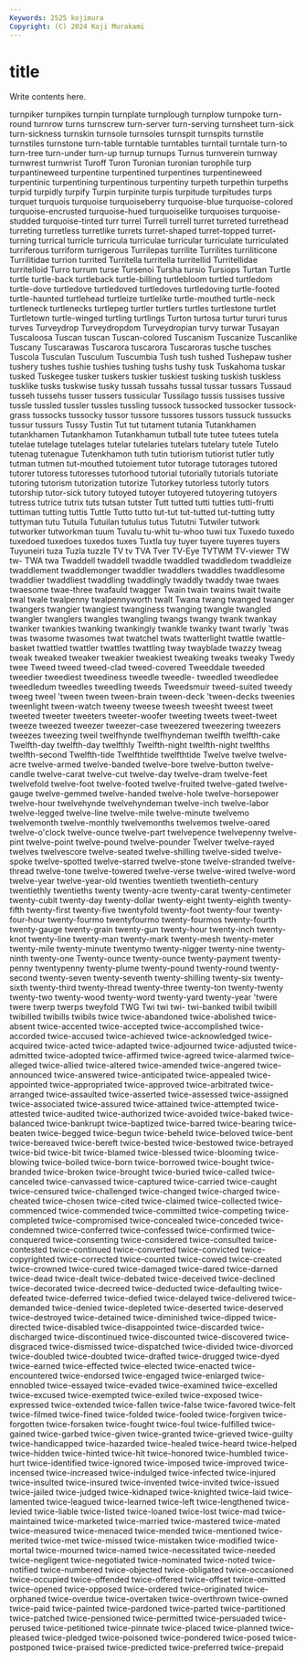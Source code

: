 ```yaml
---
Keywords: 2525 kojimura
Copyright: (C) 2024 Koji Murakami
---
```


# title

Write contents here.



turnpiker turnpikes
turnpin turnplate turnplough turnplow turnpoke turn-round turnrow turns turnscrew turn-server
turn-serving turnsheet turn-sick turn-sickness turnskin turnsole turnsoles turnspit turnspits turnstile
turnstiles turnstone turn-table turntable turntables turntail turntale turn-to turn-tree turn-under
turn-up turnup turnups Turnus turnverein turnway turnwrest turnwrist Turoff Turon
Turonian turonian turophile turp turpantineweed turpentine turpentined turpentines turpentineweed turpentinic
turpentining turpentinous turpentiny turpeth turpethin turpeths turpid turpidly turpify Turpin
turpinite turpis turpitude turpitudes turps turquet turquois turquoise turquoiseberry turquoise-blue
turquoise-colored turquoise-encrusted turquoise-hued turquoiselike turquoises turquoise-studded turquoise-tinted turr turrel Turrell
turrell turret turreted turrethead turreting turretless turretlike turrets turret-shaped turret-topped
turret-turning turrical turricle turricula turriculae turricular turriculate turriculated turriferous turriform
turrigerous Turrilepas turrilite Turrilites turriliticone Turrilitidae turrion turrited Turritella turritella
turritellid Turritellidae turritelloid Turro turrum turse Tursenoi Tursha tursio Tursiops
Turtan Turtle turtle turtle-back turtleback turtle-billing turtlebloom turtled turtledom turtle-dove
turtledove turtledoved turtledoves turtledoving turtle-footed turtle-haunted turtlehead turtleize turtlelike turtle-mouthed
turtle-neck turtleneck turtlenecks turtlepeg turtler turtlers turtles turtlestone turtlet Turtletown
turtle-winged turtling turtlings Turton turtosa turtur tururi turus turves Turveydrop
Turveydropdom Turveydropian turvy turwar Tusayan Tuscaloosa Tuscan tuscan Tuscan-colored Tuscanism
Tuscanize Tuscanlike Tuscany Tuscarawas Tuscarora tuscarora Tuscaroras tusche tusches Tuscola
Tusculan Tusculum Tuscumbia Tush tush tushed Tushepaw tusher tushery tushes
tushie tushies tushing tushs tushy tusk Tuskahoma tuskar tusked Tuskegee
tusker tuskers tuskier tuskiest tusking tuskish tuskless tusklike tusks tuskwise
tusky tussah tussahs tussal tussar tussars Tussaud tusseh tussehs tusser
tussers tussicular Tussilago tussis tussises tussive tussle tussled tussler tussles
tussling tussock tussocked tussocker tussock-grass tussocks tussocky tussor tussore tussores
tussors tussuck tussucks tussur tussurs Tussy Tustin Tut tut tutament
tutania Tutankhamen tutankhamen Tutankhamon Tutankhamun tutball tute tutee tutees tutela
tutelae tutelage tutelages tutelar tutelaries tutelars tutelary tutele Tutelo tutenag
tutenague Tutenkhamon tuth tutin tutiorism tutiorist tutler tutly tutman tutmen
tut-mouthed tutoiement tutor tutorage tutorages tutored tutorer tutoress tutoresses tutorhood
tutorial tutorially tutorials tutoriate tutoring tutorism tutorization tutorize Tutorkey tutorless
tutorly tutors tutorship tutor-sick tutory tutoyed tutoyer tutoyered tutoyering tutoyers
tutress tutrice tutrix tuts tutsan tutster Tutt tutted tutti tutties
tutti-frutti tuttiman tutting tuttis Tuttle Tutto tutto tut-tut tut-tutted tut-tutting
tutty tuttyman tutu Tutuila Tutuilan tutulus tutus Tututni Tutwiler tutwork
tutworker tutworkman tuum Tuvalu tu-whit tu-whoo tuwi tux Tuxedo tuxedo
tuxedoed tuxedoes tuxedos tuxes Tuxtla tuy tuyer tuyere tuyeres tuyers
Tuyuneiri tuza Tuzla tuzzle TV tv TVA Tver TV-Eye TVTWM
TV-viewer TW tw- TWA twa Twaddell twaddell twaddle twaddled twaddledom
twaddleize twaddlement twaddlemonger twaddler twaddlers twaddles twaddlesome twaddlier twaddliest twaddling
twaddlingly twaddly twaddy twae twaes twaesome twae-three twafauld twagger Twain
twain twains twait twaite twal twale twalpenny twalpennyworth twalt Twana
twang twanged twanger twangers twangier twangiest twanginess twanging twangle twangled
twangler twanglers twangles twangling twangs twangy twank twankay twanker twankies
twanking twankingly twankle twanky twant twarly 'twas twas twasome twasomes
twat twatchel twats twatterlight twattle twattle-basket twattled twattler twattles twattling
tway twayblade twazzy tweag tweak tweaked tweaker tweakier tweakiest tweaking
tweaks tweaky Twedy twee Tweed tweed tweed-clad tweed-covered Tweeddale tweeded
tweedier tweediest tweediness tweedle tweedle- tweedled tweedledee tweedledum tweedles tweedling
tweeds Tweedsmuir tweed-suited tweedy tweeg tweel 'tween tween tween-brain tween-deck
'tween-decks tweenies tweenlight tween-watch tweeny tweese tweesh tweesht tweest tweet
tweeted tweeter tweeters tweeter-woofer tweeting tweets tweet-tweet tweeze tweezed tweezer
tweezer-case tweezered tweezering tweezers tweezes tweezing tweil twelfhynde twelfhyndeman twelfth
twelfth-cake Twelfth-day twelfth-day twelfthly Twelfth-night twelfth-night twelfths twelfth-second Twelfth-tide Twelfthtide
twelfthtide Twelve twelve twelve-acre twelve-armed twelve-banded twelve-bore twelve-button twelve-candle twelve-carat
twelve-cut twelve-day twelve-dram twelve-feet twelvefold twelve-foot twelve-footed twelve-fruited twelve-gated twelve-gauge
twelve-gemmed twelve-handed twelve-hole twelve-horsepower twelve-hour twelvehynde twelvehyndeman twelve-inch twelve-labor twelve-legged
twelve-line twelve-mile twelve-minute twelvemo twelvemonth twelve-monthly twelvemonths twelvemos twelve-oared twelve-o'clock
twelve-ounce twelve-part twelvepence twelvepenny twelve-pint twelve-point twelve-pound twelve-pounder Twelver twelve-rayed
twelves twelvescore twelve-seated twelve-shilling twelve-sided twelve-spoke twelve-spotted twelve-starred twelve-stone twelve-stranded
twelve-thread twelve-tone twelve-towered twelve-verse twelve-wired twelve-word twelve-year twelve-year-old twenties twentieth
twentieth-century twentiethly twentieths twenty twenty-acre twenty-carat twenty-centimeter twenty-cubit twenty-day twenty-dollar
twenty-eight twenty-eighth twenty-fifth twenty-first twenty-five twentyfold twenty-foot twenty-four twenty-four-hour twenty-fourmo
twentyfourmo twenty-fourmos twenty-fourth twenty-gauge twenty-grain twenty-gun twenty-hour twenty-inch twenty-knot twenty-line
twenty-man twenty-mark twenty-mesh twenty-meter twenty-mile twenty-minute twentymo twenty-nigger twenty-nine twenty-ninth
twenty-one Twenty-ounce twenty-ounce twenty-payment twenty-penny twentypenny twenty-plume twenty-pound twenty-round twenty-second
twenty-seven twenty-seventh twenty-shilling twenty-six twenty-sixth twenty-third twenty-thread twenty-three twenty-ton twenty-twenty
twenty-two twenty-wood twenty-word twenty-yard twenty-year 'twere twere twerp twerps tweyfold
TWG Twi twi twi- twi-banked twibil twibill twibilled twibills twibils
twice twice-abandoned twice-abolished twice-absent twice-accented twice-accepted twice-accomplished twice-accorded twice-accused twice-achieved
twice-acknowledged twice-acquired twice-acted twice-adapted twice-adjourned twice-adjusted twice-admitted twice-adopted twice-affirmed twice-agreed
twice-alarmed twice-alleged twice-allied twice-altered twice-amended twice-angered twice-announced twice-answered twice-anticipated twice-appealed
twice-appointed twice-appropriated twice-approved twice-arbitrated twice-arranged twice-assaulted twice-asserted twice-assessed twice-assigned twice-associated
twice-assured twice-attained twice-attempted twice-attested twice-audited twice-authorized twice-avoided twice-baked twice-balanced twice-bankrupt
twice-baptized twice-barred twice-bearing twice-beaten twice-begged twice-begun twice-beheld twice-beloved twice-bent twice-bereaved
twice-bereft twice-bested twice-bestowed twice-betrayed twice-bid twice-bit twice-blamed twice-blessed twice-blooming twice-blowing
twice-boiled twice-born twice-borrowed twice-bought twice-branded twice-broken twice-brought twice-buried twice-called twice-canceled
twice-canvassed twice-captured twice-carried twice-caught twice-censured twice-challenged twice-changed twice-charged twice-cheated twice-chosen
twice-cited twice-claimed twice-collected twice-commenced twice-commended twice-committed twice-competing twice-completed twice-compromised twice-concealed
twice-conceded twice-condemned twice-conferred twice-confessed twice-confirmed twice-conquered twice-consenting twice-considered twice-consulted twice-contested
twice-continued twice-converted twice-convicted twice-copyrighted twice-corrected twice-counted twice-cowed twice-created twice-crowned twice-cured
twice-damaged twice-dared twice-darned twice-dead twice-dealt twice-debated twice-deceived twice-declined twice-decorated twice-decreed
twice-deducted twice-defaulting twice-defeated twice-deferred twice-defied twice-delayed twice-delivered twice-demanded twice-denied twice-depleted
twice-deserted twice-deserved twice-destroyed twice-detained twice-diminished twice-dipped twice-directed twice-disabled twice-disappointed twice-discarded
twice-discharged twice-discontinued twice-discounted twice-discovered twice-disgraced twice-dismissed twice-dispatched twice-divided twice-divorced twice-doubled
twice-doubted twice-drafted twice-drugged twice-dyed twice-earned twice-effected twice-elected twice-enacted twice-encountered twice-endorsed
twice-engaged twice-enlarged twice-ennobled twice-essayed twice-evaded twice-examined twice-excelled twice-excused twice-exempted twice-exiled
twice-exposed twice-expressed twice-extended twice-fallen twice-false twice-favored twice-felt twice-filmed twice-fined twice-folded
twice-fooled twice-forgiven twice-forgotten twice-forsaken twice-fought twice-foul twice-fulfilled twice-gained twice-garbed twice-given
twice-granted twice-grieved twice-guilty twice-handicapped twice-hazarded twice-healed twice-heard twice-helped twice-hidden twice-hinted
twice-hit twice-honored twice-humbled twice-hurt twice-identified twice-ignored twice-imposed twice-improved twice-incensed twice-increased
twice-indulged twice-infected twice-injured twice-insulted twice-insured twice-invented twice-invited twice-issued twice-jailed twice-judged
twice-kidnaped twice-knighted twice-laid twice-lamented twice-leagued twice-learned twice-left twice-lengthened twice-levied twice-liable
twice-listed twice-loaned twice-lost twice-mad twice-maintained twice-marketed twice-married twice-mastered twice-mated twice-measured
twice-menaced twice-mended twice-mentioned twice-merited twice-met twice-missed twice-mistaken twice-modified twice-mortal twice-mourned
twice-named twice-necessitated twice-needed twice-negligent twice-negotiated twice-nominated twice-noted twice-notified twice-numbered twice-objected
twice-obligated twice-occasioned twice-occupied twice-offended twice-offered twice-offset twice-omitted twice-opened twice-opposed twice-ordered
twice-originated twice-orphaned twice-overdue twice-overtaken twice-overthrown twice-owned twice-paid twice-painted twice-pardoned twice-parted
twice-partitioned twice-patched twice-pensioned twice-permitted twice-persuaded twice-perused twice-petitioned twice-pinnate twice-placed twice-planned
twice-pleased twice-pledged twice-poisoned twice-pondered twice-posed twice-postponed twice-praised twice-predicted twice-preferred twice-prepaid
